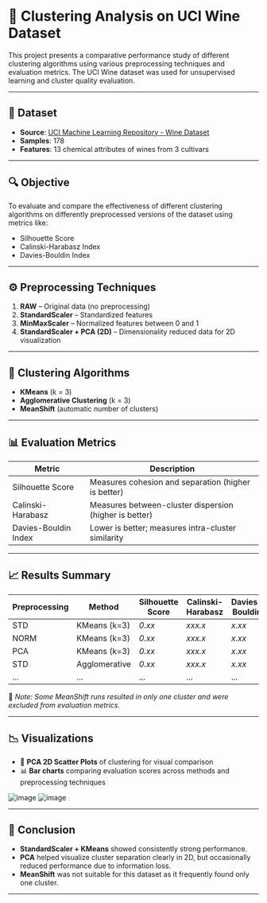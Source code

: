 # 🍷 Clustering Analysis on UCI Wine Dataset

This project presents a comparative performance study of different clustering algorithms using various preprocessing techniques and evaluation metrics. The UCI Wine dataset was used for unsupervised learning and cluster quality evaluation.

---

## 📁 Dataset
- **Source**: [UCI Machine Learning Repository - Wine Dataset](https://archive.ics.uci.edu/ml/datasets/wine)
- **Samples**: 178
- **Features**: 13 chemical attributes of wines from 3 cultivars

---

## 🔍 Objective
To evaluate and compare the effectiveness of different clustering algorithms on differently preprocessed versions of the dataset using metrics like:
- Silhouette Score
- Calinski-Harabasz Index
- Davies-Bouldin Index

---

## ⚙️ Preprocessing Techniques

1. **RAW** – Original data (no preprocessing)
2. **StandardScaler** – Standardized features
3. **MinMaxScaler** – Normalized features between 0 and 1
4. **StandardScaler + PCA (2D)** – Dimensionality reduced data for 2D visualization

---

## 🤖 Clustering Algorithms

- **KMeans** (k = 3)
- **Agglomerative Clustering** (k = 3)
- **MeanShift** (automatic number of clusters)

---

## 📊 Evaluation Metrics

| Metric               | Description |
|----------------------|-------------|
| Silhouette Score     | Measures cohesion and separation (higher is better) |
| Calinski-Harabasz    | Measures between-cluster dispersion (higher is better) |
| Davies-Bouldin Index | Lower is better; measures intra-cluster similarity |

---

## 📈 Results Summary

| Preprocessing | Method            | Silhouette Score | Calinski-Harabasz | Davies-Bouldin |
|---------------|-------------------|------------------|-------------------|----------------|
| STD           | KMeans (k=3)      | *0.xx*           | *xxx.x*           | *x.xx*         |
| NORM          | KMeans (k=3)      | *0.xx*           | *xxx.x*           | *x.xx*         |
| PCA           | KMeans (k=3)      | *0.xx*           | *xxx.x*           | *x.xx*         |
| STD           | Agglomerative     | *0.xx*           | *xxx.x*           | *x.xx*         |
| ...           | ...               | ...              | ...               | ...            |

📌 *Note: Some MeanShift runs resulted in only one cluster and were excluded from evaluation metrics.*

---

## 📉 Visualizations

- 📌 **PCA 2D Scatter Plots** of clustering for visual comparison
- 📊 **Bar charts** comparing evaluation scores across methods and preprocessing techniques



![image](https://github.com/user-attachments/assets/185a6b5b-d737-46a2-9cbe-5486cdb8b599)
![image](https://github.com/user-attachments/assets/8851f600-dbf6-438c-89dc-f5878ed5c382)



---

## 🧠 Conclusion

- **StandardScaler + KMeans** showed consistently strong performance.
- **PCA** helped visualize cluster separation clearly in 2D, but occasionally reduced performance due to information loss.
- **MeanShift** was not suitable for this dataset as it frequently found only one cluster.

---


